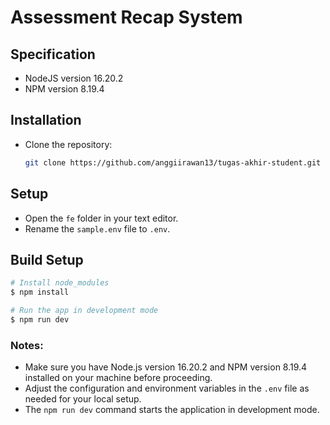 # Assessment Recap System

## Specification
- NodeJS version 16.20.2
- NPM version 8.19.4

## Installation
- Clone the repository:
  ```bash
  git clone https://github.com/anggiirawan13/tugas-akhir-student.git
  ```

## Setup
- Open the `fe` folder in your text editor.
- Rename the `sample.env` file to `.env`.

## Build Setup

```bash
# Install node_modules
$ npm install

# Run the app in development mode
$ npm run dev
```

### Notes:
- Make sure you have Node.js version 16.20.2 and NPM version 8.19.4 installed on your machine before proceeding.
- Adjust the configuration and environment variables in the `.env` file as needed for your local setup.
- The `npm run dev` command starts the application in development mode.
